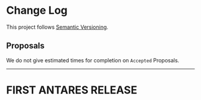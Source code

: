 # Change Log

This project follows [Semantic Versioning](CONTRIBUTING.md).

## Proposals

We do not give estimated times for completion on `Accepted` Proposals.

---

# FIRST ANTARES RELEASE

